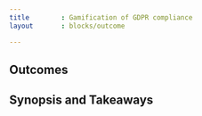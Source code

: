 ```yaml
---
title        : Gamification of GDPR compliance
layout       : blocks/outcome

---
```



## Outcomes



## Synopsis and Takeaways
